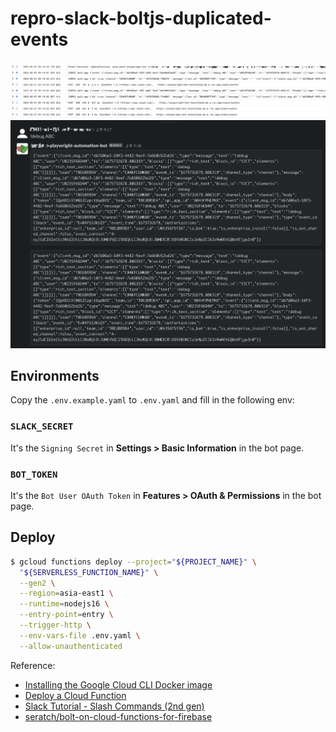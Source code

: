 <!-- cSpell:ignore boltjs gcloud -->
# repro-slack-boltjs-duplicated-events

![Cloud Functions log](img/cloud-functions-log.jpg)
![slack](img/slack.jpg)

## Environments

Copy the `.env.example.yaml` to `.env.yaml` and fill in the following env:

### `SLACK_SECRET`

It's the `Signing Secret` in **Settings > Basic Information** in the bot page.

### `BOT_TOKEN`

It's the `Bot User OAuth Token` in **Features > OAuth & Permissions** in the bot page.

## Deploy

```sh
$ gcloud functions deploy --project="${PROJECT_NAME}" \
  "${SERVERLESS_FUNCTION_NAME}" \
  --gen2 \
  --region=asia-east1 \
  --runtime=nodejs16 \
  --entry-point=entry \
  --trigger-http \
  --env-vars-file .env.yaml \
  --allow-unauthenticated
```

Reference:

- [Installing the Google Cloud CLI Docker image](https://cloud.google.com/sdk/docs/downloads-docker)
- [Deploy a Cloud Function](https://cloud.google.com/functions/docs/deploy)
- [Slack Tutorial - Slash Commands (2nd gen)](https://cloud.google.com/functions/docs/tutorials/slack)
- [seratch/bolt-on-cloud-functions-for-firebase](https://github.com/seratch/bolt-on-cloud-functions-for-firebase)
